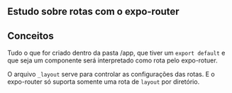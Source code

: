 ## Estudo sobre rotas com o expo-router


## Conceitos

Tudo o que for criado dentro da pasta /app, que tiver um `export default` e que seja um componente será interpretado como rota pelo expo-rotuer.

O arquivo `_layout` serve para controlar as configurações das rotas. E o expo-router só suporta somente uma rota de `layout` por diretório.